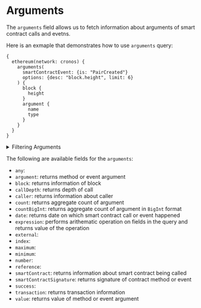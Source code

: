 # Arguments

The `arguments` field allows us to fetch information about arguments of smart contract calls and evetns.

Here is an exmaple that demonstrates how to use `arguments` query:

```
{
  ethereum(network: cronos) {
    arguments(
      smartContractEvent: {is: "PairCreated"}
      options: {desc: "block.height", limit: 6}
    ) {
      block {
        height
      }
      argument {
        name
        type
      }
    }
  }
}

```

<details>
<summary>Filtering Arguments</summary>

- `any`:
- `argument`: Filter by specific argument for smart contract method or event
- `argumentType`: Filter by argument type for smart contract method or event
- `callDepth`: Filter by call depth
- `caller`: Filter by address of the caller
- `date`: Filter by selecting time in range, list or just time
- `external`:
- `height`: Filter by height of the block
- `options`: Filter returned data by ordering, limiting, and constraining it.
- `reference`:
- `signatureType`:
- `smartContractAddress`: Filter by smart contract address
- `smartContractEvent`: Filter by smart contract event
- `smartContractMethod`: Filter by smart contract method
- `time`: Filter by selecting time in range, list or just time
- `txFrom`: Filter by address which created transaction
- `txHash`: Filter by transaction hash
- `value`: Filter by argument value

</details>

The following are available fields for the `arguments`:

- `any`:
- `argument`: returns method or event argument
- `block`: returns information of block
- `callDepth`: returns depth of call
- `caller`: returns information about caller
- `count`: returns aggregate count of argument
- `countBigInt`: returns aggregate count of argument in `BigInt` format
- `date`: returns date on which smart contract call or event happened
- `expression`: performs arithematic operation on fields in the query and returns value of the operation
- `external`:
- `index`:
- `maximum`:
- `minimum`:
- `number`:
- `reference`:
- `smartContract`: returns information about smart contract being called
- `smartContractSignature`: returns signature of contract method or event
- `success`:
- `transaction`: returns transaction information
- `value`: returns value of method or event argument
